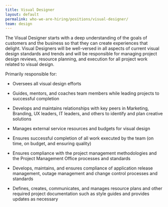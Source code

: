 ```yaml
---
title: Visual Designer
layout: default
permalink: who-we-are-hiring/positions/visual-designer/
team: design
---
```


The Visual Designer starts with a deep understanding of the goals of
customers and the business so that they can create experiences that
delight. Visual Designers will be well-versed in all aspects of current
visual design standards and trends and will be responsible for managing
project design reviews, resource planning, and execution for all project
work related to visual design.

Primarily responsible for:

-   Oversees all visual design efforts

-   Guides, mentors, and coaches team members while leading projects to
successful completion

-   Develops and maintains relationships with key peers in Marketing,
Branding, UX leaders, IT leaders, and others to identify and plan
creative solutions

-   Manages external service resources and budgets for visual design

-   Ensures successful completion of all work executed by the team (on
time, on budget, and ensuring quality)

-   Ensures compliance with the project management methodologies and the
Project Management Office processes and standards

-   Develops, maintains, and ensures compliance of application release
management, outage management and change control processes and
standards

-   Defines, creates, communicates, and manages resource plans and other
required project documentation such as style guides and provides
updates as necessary
